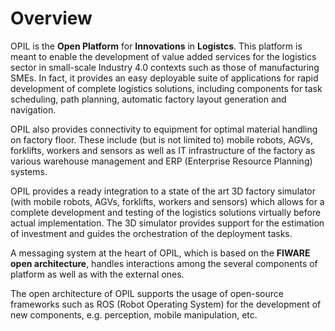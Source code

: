 # Overview

OPIL is the **Open Platform** for **Innovations** in **Logistcs**.
This platform is meant to enable the development of value added services for the logistics sector 
in small-scale Industry 4.0 contexts such as those of manufacturing SMEs. 
In fact, it provides an easy deployable suite of applications for rapid development of complete logistics solutions, 
including components for task scheduling, path planning, automatic factory layout generation and navigation.

OPIL also provides connectivity to equipment for optimal material handling on factory floor.
These include (but is not limited to) mobile robots, AGVs, forklifts, workers and sensors as well as IT infrastructure of the factory as various warehouse management and ERP (Enterprise Resource Planning) systems.

OPIL provides a ready integration to a state of the art 3D factory simulator (with mobile robots, AGVs, forklifts, workers and sensors) which allows for a complete development and testing of the logistics solutions virtually before actual implementation. The 3D simulator provides support for the estimation of investment and guides the orchestration of the deployment tasks. 

A messaging system at the heart of OPIL, which is based on the **FIWARE open architecture**, handles interactions among the several components of platform as well as with the external ones.

The open architecture of OPIL supports the usage of open-source frameworks such as ROS (Robot Operating System) for the development of new components, e.g. perception, mobile manipulation, etc.









